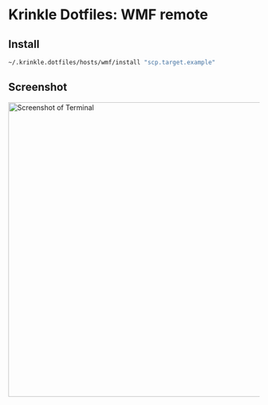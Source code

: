 # Krinkle Dotfiles: WMF remote

## Install

```bash
~/.krinkle.dotfiles/hosts/wmf/install "scp.target.example"
```

## Screenshot

<img width="591" alt="Screenshot of Terminal" src="https://user-images.githubusercontent.com/156867/54076468-dc061780-42a3-11e9-9f56-42b57299bbc4.png">

